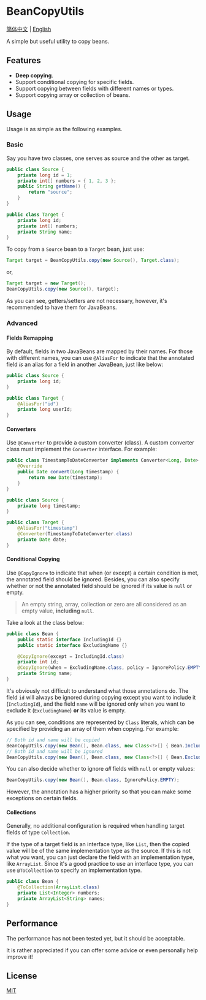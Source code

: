 # BeanCopyUtils
[简体中文](https://github.com/KeroZhai/beancopy/blob/master/README_zh_CN.md) | [English](https://github.com/KeroZhai/beancopy/blob/master/README.md)

A simple but useful utility to copy beans.

## Features

* **Deep copying**.
* Support conditional copying for specific fields.
* Support copying between fields with different names or types.
* Support copying array or collection of beans.

## Usage

Usage is as simple as the following examples.

### Basic

Say you have two classes, one serves as source and the other as target.

``` Java
public class Source {
    private long id = 1;
    private int[] numbers = { 1, 2, 3 };
    public String getName() {
        return "source";
    }
}

public class Target {
    private long id;
    private int[] numbers;
    private String name;
}
```

To copy from a `Source` bean to a `Target` bean, just use:

``` Java
Target target = BeanCopyUtils.copy(new Source(), Target.class);
```

or,

``` Java
Target target = new Target();
BeanCopyUtils.copy(new Source(), target);
```

As you can see, getters/setters are not necessary, however, it's  recommended to have them for JavaBeans.

### Advanced

#### Fields Remapping

By default, fields in two JavaBeans are mapped by their names. For those with different names, you can use `@AliasFor` to indicate that the annotated field *is* an alias for a field in another JavaBean, just like below:

``` Java
public class Source {
    private long id;
}

public class Target {
    @AliasFor("id")
    private long userId;
}
```

#### Converters

Use `@Converter` to provide a custom converter (class). A custom converter class must implement the `Converter` interface. For example:

``` Java
public class TimestampToDateConverter implements Converter<Long, Date> {
    @Override
    public Date convert(Long timestamp) {
        return new Date(timestamp);
    }
}

public class Source {
    private long timestamp;
}

public class Target {
    @AliasFor("timestamp")
    @Converter(TimestampToDateConverter.class)
    private Date date;
}
```

#### Conditional Copying

Use `@CopyIgnore` to indicate that when (or except) a certain condition is met, the annotated field should be ignored. Besides, you can also specify whether or not the annotated field should be ignored if its value is `null` or empty.

> An empty string, array, collection or zero are all considered as an empty value, **including `null`**.

Take a look at the class below:

``` Java
public class Bean {
    public static interface IncludingId {}
    public static interface ExcludingName {}

    @CopyIgnore(except = IncludingId.class)
    private int id;
    @CopyIgnore(when = ExcludingName.class, policy = IgnorePolicy.EMPTY)
    private String name;
}
```

It's obviously not difficult to understand what those annotations do. The field `id` will always be ignored during copying except you want to include it (`IncludingId`), and the field `name` will be ignored only when you want to exclude it (`ExcludingName`) **or** its value is empty.

As you can see, conditions are represented by `Class` literals, which can be specified by providing an array of them when copying. For example:

``` Java
// Both id and name will be copied
BeanCopyUtils.copy(new Bean(), Bean.class, new Class<?>[] { Bean.IncludingId.class });
// Both id and name will be ignored
BeanCopyUtils.copy(new Bean(), Bean.class, new Class<?>[] { Bean.ExcludingName.class });
```

You can also decide whether to ignore *all* fields with `null` or empty values:

``` Java
BeanCopyUtils.copy(new Bean(), Bean.class, IgnorePolicy.EMPTY);
```

However, the annotation has a higher priority so that you can make some exceptions on certain fields.

#### Collections

Generally, no additional configuration is required when handling target fields of type `Collection`.

If the type of a target field is an interface type, like `List`, then the copied value will be of the same implementation type as the source. If this is not what you want, you can just declare the field with an implementation type, like `ArrayList`. Since it's a good practice to use an interface type, you can use `@ToCollection` to specify an implementation type.

``` Java
public class Bean {
    @ToCollection(ArrayList.class)
    private List<Integer> numbers;
    private ArrayList<String> names;
}
```

## Performance

The performance has not been tested yet, but it should be acceptable.

It is rather appreciated if you can offer some advice or even personally help improve it!

## License

[MIT](https://opensource.org/licenses/MIT)
